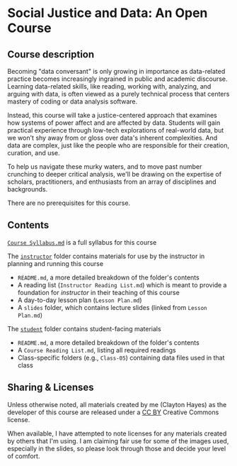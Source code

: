 # Social Justice and Data: An Open Course

## Course description

Becoming "data conversant" is only growing in importance as data-related practice becomes increasingly ingrained in public and academic discourse. Learning data-related skills, like reading, working with, analyzing, and arguing with data, is often viewed as a purely technical process that centers mastery of coding or data analysis software.

Instead, this course will take a justice-centered approach that examines how systems of power affect and are affected by data. Students will gain practical experience through low-tech explorations of real-world data, but we won't shy away from or gloss over data's inherent complexities. And data are complex, just like the people who are responsible for their creation, curation, and use.

To help us navigate these murky waters, and to move past number crunching to deeper critical analysis, we'll be drawing on the expertise of scholars, practitioners, and enthusiasts from an array of disciplines and backgrounds.

There are no prerequisites for this course.

## Contents

[`Course Syllabus.md`](https://github.com/helloitsclayton/data-literacy/blob/main/Course%20Syllabus.md) is a full syllabus for this course

The [`instructor`](https://github.com/helloitsclayton/data-literacy/tree/main/instructor) folder contains materials for use by the instructor in planning and running this course
- `README.md`, a more detailed breakdown of the folder's contents
- A reading list (`Instructor Reading List.md`) which is meant to provide a foundation for *instructor* in their teaching of this course
- A day-to-day lesson plan (`Lesson Plan.md`)
- A `slides` folder, which contains lecture slides (linked from `Lesson Plan.md`) 

The [`student`](https://github.com/helloitsclayton/data-literacy/tree/main/students) folder contains student-facing materials
- `README.md`, a more detailed breakdown of the folder's contents
- A `Course Reading List.md`, listing all required readings
- Class-specific folders (e.g., `Class-05`) containing data files used in that class

## Sharing & Licenses

Unless otherwise noted, all materials created by me (Clayton Hayes) as the developer of this course are released under a [CC BY](https://creativecommons.org/licenses/by/4.0/) Creative Commons license.

When available, I have attempted to note licenses for any materials created by others that I'm using. I am claiming fair use for some of the images used, especially in the slides, so please look through those and decide your level of comfort. 